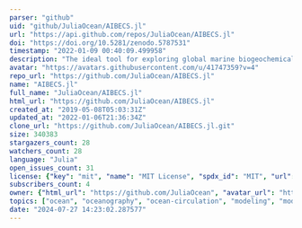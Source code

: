 ```yaml
---
parser: "github"
uid: "github/JuliaOcean/AIBECS.jl"
url: "https://api.github.com/repos/JuliaOcean/AIBECS.jl"
doi: "https://doi.org/10.5281/zenodo.5787531"
timestamp: "2022-01-09 00:40:09.499958"
description: "The ideal tool for exploring global marine biogeochemical cycles."
avatar: "https://avatars.githubusercontent.com/u/41747359?v=4"
repo_url: "https://github.com/JuliaOcean/AIBECS.jl"
name: "AIBECS.jl"
full_name: "JuliaOcean/AIBECS.jl"
html_url: "https://github.com/JuliaOcean/AIBECS.jl"
created_at: "2019-05-08T05:03:31Z"
updated_at: "2022-01-06T21:36:34Z"
clone_url: "https://github.com/JuliaOcean/AIBECS.jl.git"
size: 340383
stargazers_count: 28
watchers_count: 28
language: "Julia"
open_issues_count: 31
license: {"key": "mit", "name": "MIT License", "spdx_id": "MIT", "url": "https://api.github.com/licenses/mit", "node_id": "MDc6TGljZW5zZTEz"}
subscribers_count: 4
owner: {"html_url": "https://github.com/JuliaOcean", "avatar_url": "https://avatars.githubusercontent.com/u/41747359?v=4", "login": "JuliaOcean", "type": "Organization"}
topics: ["ocean", "oceanography", "ocean-circulation", "modeling", "model", "models", "global", "optimization", "inverse-model", "marine", "marine-tracer", "tracer", "transport", "julia", "awesome", "biogeochemistry", "biogeochemical", "biogeochemical-model", "pathways", "fluxes"]
date: "2024-07-27 14:23:02.287577"
---
```

